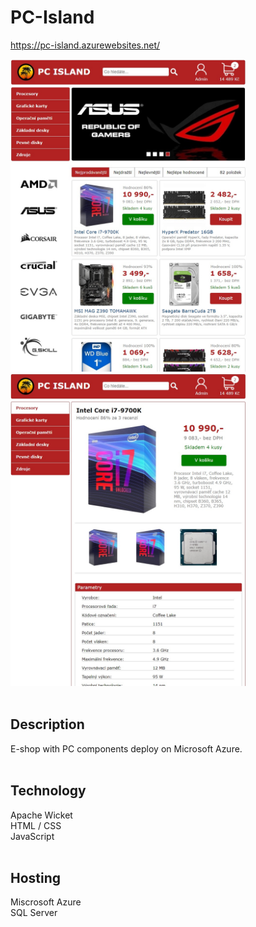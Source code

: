 # PC-Island
https://pc-island.azurewebsites.net/

<div>
  <img src="pc-island_1.jpg" height="500">
  <img src="pc-island_2.jpg" height="500">
</div> <br>

## Description
E-shop with PC components deploy on Microsoft Azure. <br><br>

## Technology
Apache Wicket <br>
HTML / CSS <br>
JavaScript <br><br>

## Hosting
Miscrosoft Azure <br>
SQL Server
